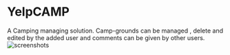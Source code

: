 # YelpCAMP
A Camping managing solution.
Camp-grounds can be managed , delete and edited by the added user and comments can be given by other users.
![screenshots](1.png)

